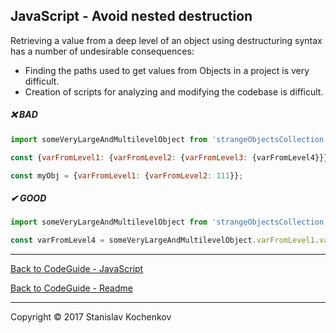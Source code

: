 ## JavaScript - Avoid nested destruction

Retrieving a value from a deep level of an object using destructuring syntax  
has a number of undesirable consequences:

* Finding the paths used to get values from Objects in a project is very difficult.
* Creation of scripts for analyzing and modifying the codebase is difficult.

##### ❌ BAD

```javascript
import someVeryLargeAndMultilevelObject from 'strangeObjectsCollection';

const {varFromLevel1: {varFromLevel2: {varFromLevel3: {varFromLevel4}}}} = someVeryLargeAndMultilevelObject;

const myObj = {varFromLevel1: {varFromLevel2: 111}};
```

##### ✔ GOOD

```javascript
import someVeryLargeAndMultilevelObject from 'strangeObjectsCollection';

const varFromLevel4 = someVeryLargeAndMultilevelObject.varFromLevel1.varFromLevel2.varFromLevel3.varFromLevel4;
```
  
---

[Back to CodeGuide - JavaScript](https://github.com/UserBug/codeGuide/tree/v2/docs/javaScript)  
  
[Back to CodeGuide - Readme](https://github.com/UserBug/codeGuide/tree/v2)  

---
Copyright © 2017 Stanislav Kochenkov 